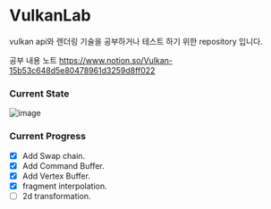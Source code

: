 # VulkanLab

vulkan api와 렌더링 기술을 공부하거나 테스트 하기 위한 repository 입니다.

공부 내용 노트
https://www.notion.so/Vulkan-15b53c648d5e80478961d3259d8ff022

### Current State
![image](https://github.com/user-attachments/assets/163f0c59-2bc6-476d-bbb7-e5419b4dd0e2)



### Current Progress
- [x] Add Swap chain.
- [x] Add Command Buffer.
- [x] Add Vertex Buffer.
- [x] fragment interpolation.
- [ ] 2d transformation.
